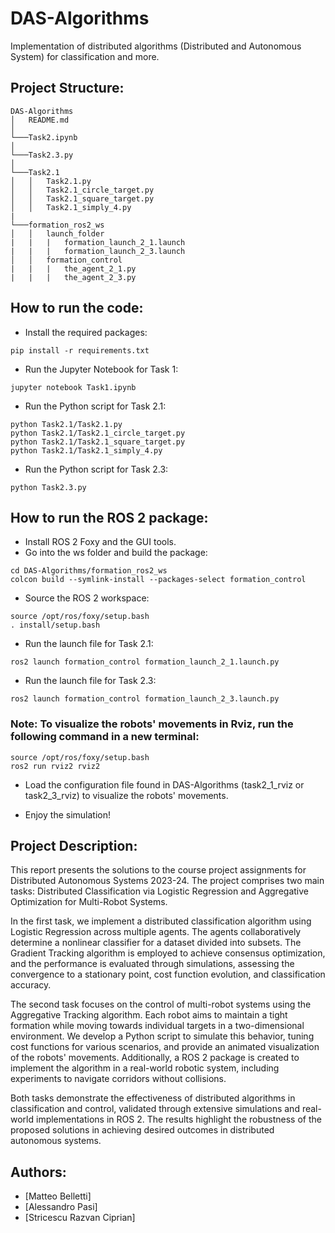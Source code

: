 # DAS-Algorithms
Implementation of distributed algorithms (Distributed and Autonomous System) for classification and more.

## Project Structure:
```
DAS-Algorithms
│   README.md
│
└───Task2.ipynb
│
└───Task2.3.py
│
└───Task2.1
│   │   Task2.1.py
│   │   Task2.1_circle_target.py
│   │   Task2.1_square_target.py
│   │   Task2.1_simply_4.py
|
└───formation_ros2_ws
│   │   launch_folder
|   |   |   formation_launch_2_1.launch
|   |   |   formation_launch_2_3.launch
│   │   formation_control
|   |   |   the_agent_2_1.py
|   |   |   the_agent_2_3.py

```
## How to run the code:
- Install the required packages:
```
pip install -r requirements.txt
```
- Run the Jupyter Notebook for Task 1:
```
jupyter notebook Task1.ipynb
```
- Run the Python script for Task 2.1:
```
python Task2.1/Task2.1.py
python Task2.1/Task2.1_circle_target.py
python Task2.1/Task2.1_square_target.py
python Task2.1/Task2.1_simply_4.py
```
- Run the Python script for Task 2.3:
```
python Task2.3.py
```

## How to run the ROS 2 package:
- Install ROS 2 Foxy and the GUI tools.
- Go into the ws folder and build the package:
```
cd DAS-Algorithms/formation_ros2_ws
colcon build --symlink-install --packages-select formation_control
```
- Source the ROS 2 workspace:
```
source /opt/ros/foxy/setup.bash
. install/setup.bash
```
- Run the launch file for Task 2.1:
```
ros2 launch formation_control formation_launch_2_1.launch.py
```
- Run the launch file for Task 2.3:
```
ros2 launch formation_control formation_launch_2_3.launch.py
```
### Note: To visualize the robots' movements in Rviz, run the following command in a new terminal:
```
source /opt/ros/foxy/setup.bash
ros2 run rviz2 rviz2
```
- Load the configuration file found in DAS-Algorithms (task2_1_rviz or task2_3_rviz) to visualize the robots' movements.

- Enjoy the simulation!

## Project Description:
This report presents the solutions to the course project assignments for Distributed Autonomous Systems 2023-24. The project comprises two main tasks: Distributed Classification via Logistic Regression and Aggregative Optimization for Multi-Robot Systems.

In the first task, we implement a distributed classification algorithm using Logistic Regression across multiple agents. The agents collaboratively determine a nonlinear classifier for a dataset divided into subsets. The Gradient Tracking algorithm is employed to achieve consensus optimization, and the performance is evaluated through simulations, assessing the convergence to a stationary point, cost function evolution, and classification accuracy.

The second task focuses on the control of multi-robot systems using the Aggregative Tracking algorithm. Each robot aims to maintain a tight formation while moving towards individual targets in a two-dimensional environment. We develop a Python script to simulate this behavior, tuning cost functions for various scenarios, and provide an animated visualization of the robots' movements. Additionally, a ROS 2 package is created to implement the algorithm in a real-world robotic system, including experiments to navigate corridors without collisions.

Both tasks demonstrate the effectiveness of distributed algorithms in classification and control, validated through extensive simulations and real-world implementations in ROS 2. The results highlight the robustness of the proposed solutions in achieving desired outcomes in distributed autonomous systems.

## Authors:
- [Matteo Belletti]
- [Alessandro Pasi]
- [Stricescu Razvan Ciprian]